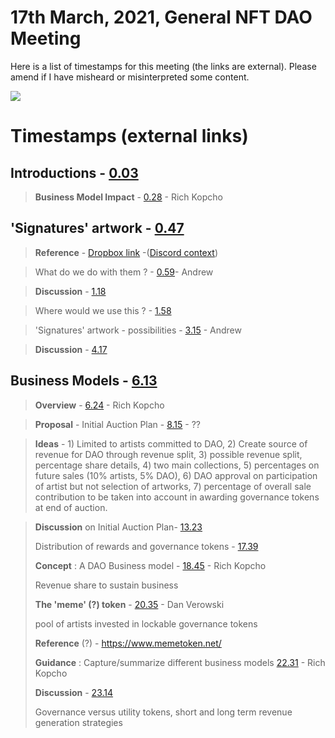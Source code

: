 # 17th March, 2021, General NFT DAO Meeting

Here is a list of timestamps for this meeting (the links are external). Please amend if I have misheard or misinterpreted some content.

[![](http://img.youtube.com/vi/C07r9dfUItY/0.jpg)](http://www.youtube.com/watch?v=C07r9dfUItY "17th March, 2021, General NFT DAO Meeting")

# Timestamps (external links)

## Introductions - [0.03](https://youtu.be/C07r9dfUItY?t=3) 
> **Business Model Impact** - [0.28](https://youtu.be/C07r9dfUItY?t=28) - Rich Kopcho
 
## 'Signatures' artwork - [0.47](https://youtu.be/C07r9dfUItY?t=47)

> **Reference** - [Dropbox link](https://www.dropbox.com/request/WoLjf5y6CcWJwDlU5gKK) -([Discord context](https://discordapp.com/channels/804069702572965888/804069702572965891/819266517916975144))

> What do we do with them ? - [0.59](https://youtu.be/C07r9dfUItY?t=59)- Andrew

> **Discussion** - [1.18](https://youtu.be/C07r9dfUItY?t=78)

> Where would we use this ? - [1.58](https://youtu.be/C07r9dfUItY?t=118)
 
> 'Signatures' artwork - possibilities - [3.15](https://youtu.be/C07r9dfUItY?t=195) - Andrew

> **Discussion** - [4.17](https://youtu.be/C07r9dfUItY?t=257)

## Business Models - [6.13](https://youtu.be/C07r9dfUItY?t=373) 
> **Overview** - [6.24](https://youtu.be/C07r9dfUItY?t=384) - Rich Kopcho

> **Proposal** - Initial Auction Plan - [8.15](https://youtu.be/C07r9dfUItY?t=495) - ??

> **Ideas** - 1) Limited to artists committed to DAO, 2) Create source of revenue for DAO through revenue split, 3) possible revenue split, percentage share details, 4) two main collections, 5) percentages on future sales (10% artists, 5% DAO), 6) DAO approval on participation of artist but not selection of artworks, 7) percentage of overall sale contribution to be taken into account in awarding governance tokens at end of auction.
> 

> **Discussion** on Initial Auction Plan- [13.23](https://youtu.be/C07r9dfUItY?t=803)
> 
> Distribution of rewards and governance tokens - [17.39](https://youtu.be/C07r9dfUItY?t=1059)
> 
> **Concept** : A DAO Business model - [18.45](https://youtu.be/C07r9dfUItY?t=1125) - Rich Kopcho
> 
> Revenue share to sustain business
> 
> **The 'meme' (?) token** - [20.35](https://youtu.be/C07r9dfUItY?t=1235) - Dan Verowski
> 
> pool of artists invested in lockable governance tokens
> 
> **Reference** (?) - https://www.memetoken.net/
> 
> **Guidance** : Capture/summarize different business models [22.31](https://youtu.be/C07r9dfUItY?t=1351) - Rich Kopcho
> 
> **Discussion** - [23.14](https://youtu.be/C07r9dfUItY?t=1394)
> 
> Governance versus utility tokens, short and long term revenue generation strategies
